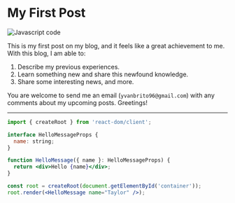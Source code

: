# My First Post

![Javascript code](https://raw.githubusercontent.com/YvanBrito/blog-posts/main/assets/img/jscode01.jpg)

This is my first post on my blog, and it feels like a great achievement to me. With this blog, I am able to:

1. Describe my previous experiences.
2. Learn something new and share this newfound knowledge.
3. Share some interesting news, and more.

You are welcome to send me an email (`yvanbrito96@gmail.com`) with any comments about my upcoming posts. Greetings!

---

```jsx
import { createRoot } from 'react-dom/client';

interface HelloMessageProps {
  name: string;
}

function HelloMessage({ name }: HelloMessageProps) {
  return <div>Hello {name}</div>;
}

const root = createRoot(document.getElementById('container'));
root.render(<HelloMessage name="Taylor" />);
```
